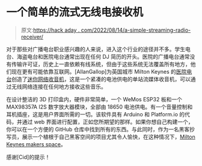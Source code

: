 # 一个简单的流式无线电接收机

> 原文:[https://hack aday . com/2022/08/14/a-simple-streaming-radio-receiver/](https://hackaday.com/2022/08/14/a-simple-streaming-radio-receiver/)

对于那些对广播电台职业感兴趣的人来说，进入这个行业的途径并不多。学生电台、海盗电台和医院电台通常出现在任何 DJ 简历的开头。医院的广播电台通常没有传输许可证，历史上一直依赖有线系统，但由于这些系统无法覆盖所有地方，他们现在更有可能依靠互联网。[AllanGallop]为英国城市 Milton Keynes 的[医院电台](http://mkhrs.org.uk/main/)创造了[迷你网络收音机](https://www.instructables.com/Mini-Web-Radio-ESP32/)，这是一个紧凑的电池供电的单站流媒体收音机，可以通过无线网络连接在任何地方接收这些音乐。

在设计整洁的 3D 打印盒内，硬件非常简单，一个 WeMos ESP32 板和一个 MAX98357A I2S 数字放大器模块，全部由 18650 电池供电。有一个音量控制和耳机插座，这是用户界面所需的一切。该软件具有 Arduino 和 Platform.io 的代码，并通过 web 界面进行配置，正如您所期望的那样。如果你想自己构建一个，你可以在一个方便的 GitHub 仓库中找到所有的东西。与此同时，作为一名黑客抄写员，展示一个植根于自己黑客空间的项目尤其令人愉快，在这种情况下，[Milton Keynes makers space](https://mkmakerspace.co.uk/)。

感谢[Cid]的提示！
